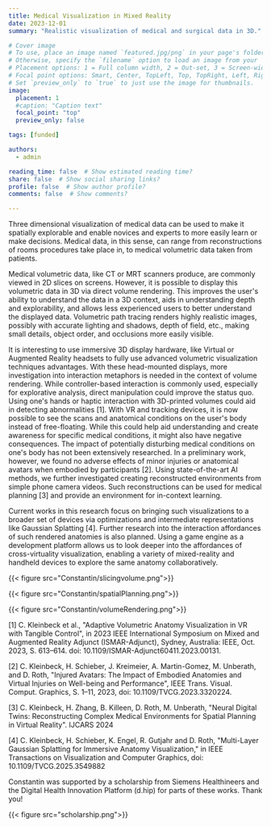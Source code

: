 ```yaml
---
title: Medical Visualization in Mixed Reality
date: 2023-12-01
summary: "Realistic visualization of medical and surgical data in 3D."

# Cover image
# To use, place an image named `featured.jpg/png` in your page's folder.
# Otherwise, specify the `filename` option to load an image from your `assets/media/` folder.
# Placement options: 1 = Full column width, 2 = Out-set, 3 = Screen-width
# Focal point options: Smart, Center, TopLeft, Top, TopRight, Left, Right, BottomLeft, Bottom, BottomRight
# Set `preview_only` to `true` to just use the image for thumbnails.
image:
  placement: 1
  #caption: "Caption text"
  focal_point: "top"
  preview_only: false

tags: [funded]

authors:
  - admin

reading_time: false  # Show estimated reading time?
share: false  # Show social sharing links?
profile: false  # Show author profile?
comments: false  # Show comments?

---
```


Three dimensional visualization of medical data can be used to make it spatially explorable and enable novices and experts to more easily learn or make decisions. Medical data, in this sense, can range from reconstructions of rooms procedures take place in, to medical volumetric data taken from patients.

Medical volumetric data, like CT or MRT scanners produce, are commonly viewed in 2D slices on screens. However, it is possible to display this volumetric data in 3D via direct volume rendering. This improves the user's ability to understand the data in a 3D context, aids in understanding depth and explorability, and allows less experienced users to better understand the displayed data. Volumetric path tracing renders highly realistic images, possibly with accurate lighting and shadows, depth of field, etc., making small details, object order, and occlusions more easily visible.

It is interesting to use immersive 3D display hardware, like Virtual or Augmented Reality headsets to fully use advanced volumetric visualization techniques advantages. With these head-mounted displays, more investigation into interaction metaphors is needed in the context of volume rendering. While controller-based interaction is commonly used, especially for explorative analysis, direct manipulation could improve the status quo. Using one's hands or haptic interaction with 3D-printed volumes could aid in detecting abnormalities [1]. With VR and tracking devices, it is now possible to see the scans and anatomical conditions on the user's body instead of free-floating. While this could help aid understanding and create awareness for specific medical conditions, it might also have negative consequences. The impact of potentially disturbing medical conditions on one's body has not been extensively researched. In a preliminary work, however, we found no adverse effects of minor injuries or anatomical avatars when embodied by participants [2]. Using state-of-the-art AI methods, we further investigated creating reconstructed environments from simple phone camera videos. Such reconstructions can be used for medical planning [3] and provide an environment for in-context learning.

Current works in this research focus on bringing such visualizations to a broader set of devices via optimizations and intermediate representations like Gaussian Splatting [4]. Further research into the interaction affordances of such rendered anatomies is also planned. Using a game engine as a development platform allows us to look deeper into the affordances of cross-virtuality visualization, enabling a variety of mixed-reality and handheld devices to explore the same anatomy collaboratively.

{{< figure src="Constantin/slicingvolume.png">}}

{{< figure src="Constantin/spatialPlanning.png">}}

{{< figure src="Constantin/volumeRendering.png">}}


[1] C. Kleinbeck et al., "Adaptive Volumetric Anatomy Visualization in VR with Tangible Control", in 2023 IEEE International Symposium on Mixed and Augmented Reality Adjunct (ISMAR-Adjunct), Sydney, Australia: IEEE, Oct. 2023, S. 613–614. doi: 10.1109/ISMAR-Adjunct60411.2023.00131.

[2] C. Kleinbeck, H. Schieber, J. Kreimeier, A. Martin-Gomez, M. Unberath, and D. Roth, "Injured Avatars: The Impact of Embodied Anatomies and Virtual Injuries on Well-being and Performance", IEEE Trans. Visual. Comput. Graphics, S. 1–11, 2023, doi: 10.1109/TVCG.2023.3320224.

[3] C. Kleinbeck, H. Zhang, B. Killeen, D. Roth, M. Unberath, "Neural Digital Twins: Reconstructing Complex Medical Environments for Spatial Planning in Virtual Reality". IJCARS 2024

[4] C. Kleinbeck, H. Schieber, K. Engel, R. Gutjahr and D. Roth, "Multi-Layer Gaussian Splatting for Immersive Anatomy Visualization," in IEEE Transactions on Visualization and Computer Graphics, doi: 10.1109/TVCG.2025.3549882

Constantin was supported by a scholarship from Siemens Healthineers and the Digital Health Innovation Platform (d.hip) for parts of these works. Thank you!


{{< figure src="scholarship.png">}}
